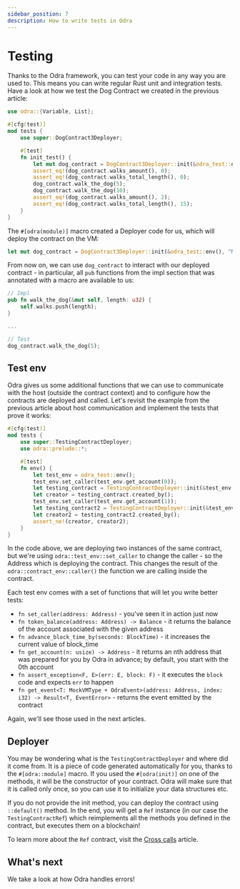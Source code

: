```yaml
---
sidebar_position: 7
description: How to write tests in Odra
---
```


# Testing
Thanks to the Odra framework, you can test your code in any way you are used to. This means you can write
regular Rust unit and integration tests. Have a look at how we test the Dog Contract we created in the
previous article:

```rust title="examples/src/features/storage/list.rs"
use odra::{Variable, List};

#[cfg(test)]
mod tests {
    use super::DogContract3Deployer;

    #[test]
    fn init_test() {
        let mut dog_contract = DogContract3Deployer::init(&odra_test::env(), "Mantus".to_string());
        assert_eq!(dog_contract.walks_amount(), 0);
        assert_eq!(dog_contract.walks_total_length(), 0);
        dog_contract.walk_the_dog(5);
        dog_contract.walk_the_dog(10);
        assert_eq!(dog_contract.walks_amount(), 2);
        assert_eq!(dog_contract.walks_total_length(), 15);
    }
}
```

The `#[odra(module)]` macro created a Deployer code for us, which will deploy the contract on the
VM:

```rust title="examples/src/features/storage/list.rs"
let mut dog_contract = DogContract3Deployer::init(&odra_test::env(), "Mantus".to_string());
```

From now on, we can use `dog_contract` to interact with our deployed contract - in particular, all
`pub` functions from the impl section that was annotated with a macro are available to us:

```rust title="examples/src/features/storage/list.rs"
// Impl
pub fn walk_the_dog(&mut self, length: u32) {
    self.walks.push(length);
}

...

// Test
dog_contract.walk_the_dog(5);
```

## Test env

Odra gives us some additional functions that we can use to communicate with the host (outside the contract context)
and to configure how the contracts are deployed and called. Let's revisit the example from the previous
article about host communication and implement the tests that prove it works:

```rust title="examples/src/features/testing.rs"
#[cfg(test)]
mod tests {
    use super::TestingContractDeployer;
    use odra::prelude::*;

    #[test]
    fn env() {
        let test_env = odra_test::env();
        test_env.set_caller(test_env.get_account(0));
        let testing_contract = TestingContractDeployer::init(&test_env, "MyContract".to_string());
        let creator = testing_contract.created_by();
        test_env.set_caller(test_env.get_account(1));
        let testing_contract2 = TestingContractDeployer::init(&test_env, "MyContract2".to_string());
        let creator2 = testing_contract2.created_by();
        assert_ne!(creator, creator2);
    }
}
```

In the code above, we are deploying two instances of the same contract, but we're using `odra::test_env::set_caller`
to change the caller - so the Address which is deploying the contract. This changes the result of the `odra::contract_env::caller()`
the function we are calling inside the contract.

Each test env comes with a set of functions that will let you write better tests:

- `fn set_caller(address: Address)` - you've seen it in action just now
- `fn token_balance(address: Address) -> Balance` - it returns the balance of the account associated with the given address
- `fn advance_block_time_by(seconds: BlockTime)` - it increases the current value of block_time
- `fn get_account(n: usize) -> Address` - it returns an nth address that was prepared for you by Odra in advance;
  by default, you start with the 0th account
- `fn assert_exception<F, E>(err: E, block: F)` - it executes the `block` code and expects `err` to happen
- `fn get_event<T: MockVMType + OdraEvent>(address: Address, index: i32) -> Result<T, EventError>` - returns
  the event emitted by the contract

Again, we'll see those used in the next articles.

## Deployer
You may be wondering what is the `TestingContractDeployer` and where did it come from.
It is a piece of code generated automatically for you, thanks to the `#[odra::module]` macro.
If you used the `#[odra(init)]` on one of the methods, it will be the constructor of your contract.
Odra will make sure that it is called only once, so you can use it to initialize your data structures etc.

If you do not provide the init method, you can deploy the contract using `::default()` method.
In the end, you will get a `Ref` instance (in our case the `TestingContractRef`) which reimplements all
the methods you defined in the contract, but executes them on a blockchain!

To learn more about the `Ref` contract, visit the [Cross calls](10-cross-calls.md) article.

## What's next
We take a look at how Odra handles errors!
